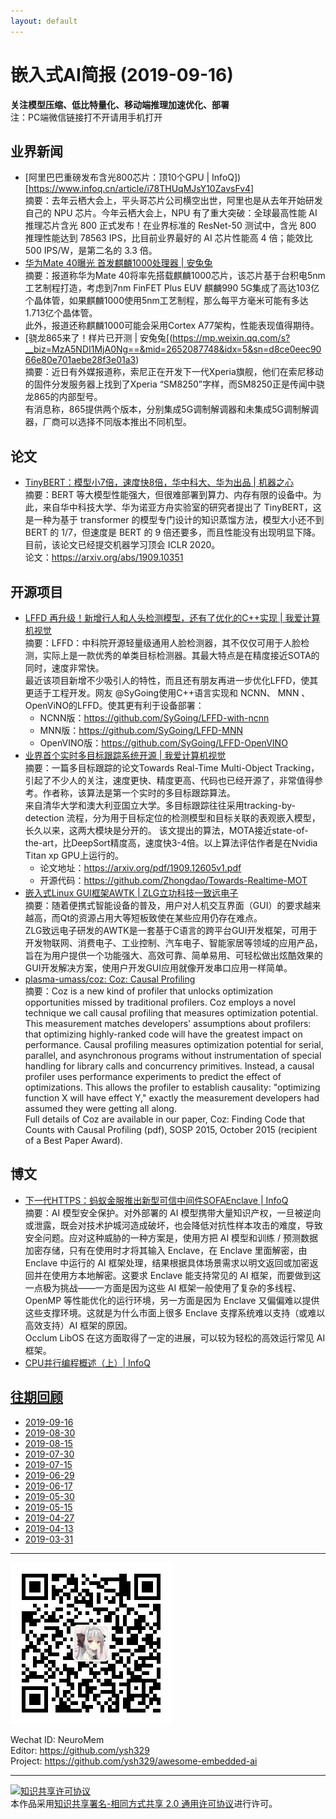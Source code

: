 ```yaml
---
layout: default
---
```


# 嵌入式AI简报 (2019-09-16)

**关注模型压缩、低比特量化、移动端推理加速优化、部署**  
<font>注：PC端微信链接打不开请用手机打开</font>


## 业界新闻  

- [阿里巴巴重磅发布含光800芯片：顶10个GPU | InfoQ])[https://www.infoq.cn/article/i78THUqMJsY10ZavsFv4]  
摘要：去年云栖大会上，平头哥芯片公司横空出世，阿里也是从去年开始研发自己的 NPU 芯片。今年云栖大会上，NPU 有了重大突破：全球最高性能 AI 推理芯片含光 800 正式发布！在业界标准的 ResNet-50 测试中，含光 800 推理性能达到 78563 IPS，比目前业界最好的 AI 芯片性能高 4 倍；能效比 500 IPS/W，是第二名的 3.3 倍。  
- [华为Mate 40曝光 首发麒麟1000处理器 | 安兔兔](https://mp.weixin.qq.com/s?__biz=MzA5NDI1MjA0Ng==&mid=2652087781&idx=2&sn=f4b17ee056b8f91c383e74e4fbd29984)  
摘要：报道称华为Mate 40将率先搭载麒麟1000芯片，该芯片基于台积电5nm工艺制程打造，考虑到7nm FinFET Plus EUV 麒麟990 5G集成了高达103亿个晶体管，如果麒麟1000使用5nm工艺制程，那么每平方毫米可能有多达1.713亿个晶体管。  
此外，报道还称麒麟1000可能会采用Cortex A77架构，性能表现值得期待。  
- [骁龙865来了！样片已开测 | 安兔兔[(https://mp.weixin.qq.com/s?__biz=MzA5NDI1MjA0Ng==&mid=2652087748&idx=5&sn=d8ce0eec9066e80e701aebe28f3e01a3)  
摘要：近日有外媒报道称，索尼正在开发下一代Xperia旗舰，他们在索尼移动的固件分发服务器上找到了Xperia “SM8250”字样，而SM8250正是传闻中骁龙865的内部型号。  
有消息称，865提供两个版本，分别集成5G调制解调器和未集成5G调制解调器，厂商可以选择不同版本推出不同机型。


## 论文

- [TinyBERT：模型小7倍，速度快8倍，华中科大、华为出品 | 机器之心](https://mp.weixin.qq.com/s?__biz=MzA3MzI4MjgzMw==&mid=2650771134&idx=2&sn=012082a897dbf125000e38b73520c51d)  
摘要：BERT 等大模型性能强大，但很难部署到算力、内存有限的设备中。为此，来自华中科技大学、华为诺亚方舟实验室的研究者提出了 TinyBERT，这是一种为基于 transformer 的模型专门设计的知识蒸馏方法，模型大小还不到 BERT 的 1/7，但速度是 BERT 的 9 倍还要多，而且性能没有出现明显下降。目前，该论文已经提交机器学习顶会 ICLR 2020。  
论文：https://arxiv.org/abs/1909.10351

## 开源项目

- [LFFD 再升级！新增行人和人头检测模型，还有了优化的C++实现 | 我爱计算机视觉](https://mp.weixin.qq.com/s?__biz=MzIwMTE1NjQxMQ==&mid=2247488646&idx=1&sn=e1849eda9652121c4255c9d40830240b)  
摘要：LFFD：中科院开源轻量级通用人脸检测器，其不仅仅可用于人脸检测，实际上是一款优秀的单类目标检测器。其最大特点是在精度接近SOTA的同时，速度非常快。  
最近该项目新增不少吸引人的特性，而且还有朋友再进一步优化LFFD，使其更适于工程开发。网友 @SyGoing使用C++语言实现和 NCNN、 MNN 、OpenViNO的LFFD。使其更有利于设备部署：  
  - NCNN版：https://github.com/SyGoing/LFFD-with-ncnn  
  - MNN版：https://github.com/SyGoing/LFFD-MNN  
  - OpenVINO版：https://github.com/SyGoing/LFFD-OpenVINO  
- [业界首个实时多目标跟踪系统开源 | 我爱计算机视觉](https://mp.weixin.qq.com/s?__biz=MzIwMTE1NjQxMQ==&mid=2247488713&idx=1&sn=17e559b030ccfad34d0c9dc3cec6f8be)  
摘要：一篇多目标跟踪的论文Towards Real-Time Multi-Object Tracking，引起了不少人的关注，速度更快、精度更高、代码也已经开源了，非常值得参考。作者称，该算法是第一个实时的多目标跟踪算法。  
来自清华大学和澳大利亚国立大学。多目标跟踪往往采用tracking-by-detection 流程，分为用于目标定位的检测模型和目标关联的表观嵌入模型，长久以来，这两大模块是分开的。
该文提出的算法，MOTA接近state-of-the-art，比DeepSort精度高，速度快3-4倍。以上算法评估作者是在Nvidia Titan xp GPU上运行的。  
  - 论文地址：https://arxiv.org/pdf/1909.12605v1.pdf  
  - 开源代码：https://github.com/Zhongdao/Towards-Realtime-MOT  
- [嵌入式Linux GUI框架AWTK | ZLG立功科技一致远电子](https://mp.weixin.qq.com/s/6JGRrIiC2rQU_WuF7YVjGg)  
摘要：随着便携式智能设备的普及，用户对人机交互界面（GUI）的要求越来越高，而Qt的资源占用大等短板致使在某些应用仍存在难点。  
ZLG致远电子研发的AWTK是一套基于C语言的跨平台GUI开发框架，可用于开发物联网、消费电子、工业控制、汽车电子、智能家居等领域的应用产品，旨在为用户提供一个功能强大、高效可靠、简单易用、可轻松做出炫酷效果的GUI开发解决方案，使用户开发GUI应用就像开发串口应用一样简单。  
- [plasma-umass/coz: Coz: Causal Profiling](https://github.com/plasma-umass/coz)  
摘要：Coz is a new kind of profiler that unlocks optimization opportunities missed by traditional profilers. Coz employs a novel technique we call causal profiling that measures optimization potential. This measurement matches developers' assumptions about profilers: that optimizing highly-ranked code will have the greatest impact on performance. Causal profiling measures optimization potential for serial, parallel, and asynchronous programs without instrumentation of special handling for library calls and concurrency primitives. Instead, a causal profiler uses performance experiments to predict the effect of optimizations. This allows the profiler to establish causality: "optimizing function X will have effect Y," exactly the measurement developers had assumed they were getting all along.  
Full details of Coz are available in our paper, Coz: Finding Code that Counts with Causal Profiling (pdf), SOSP 2015, October 2015 (recipient of a Best Paper Award).


## 博文

- [下一代HTTPS：蚂蚁金服推出新型可信中间件SOFAEnclave | InfoQ](https://www.infoq.cn/article/QxaxY7YXhWSDKcPzJ7a1)  
摘要：AI 模型安全保护。对外部署的 AI 模型携带大量知识产权，一旦被逆向或泄露，既会对技术护城河造成破坏，也会降低对抗性样本攻击的难度，导致安全问题。应对这种威胁的一种方案是，使用方把 AI 模型和训练 / 预测数据加密存储，只有在使用时才将其输入 Enclave，在 Enclave 里面解密，由 Enclave 中运行的 AI 框架处理，结果根据具体场景需求以明文返回或加密返回并在使用方本地解密。这要求 Enclave 能支持常见的 AI 框架，而要做到这一点极为挑战——一方面是因为这些 AI 框架一般使用了复杂的多线程、OpenMP 等性能优化的运行环境，另一方面是因为 Enclave 又偏偏难以提供这些支撑环境。这就是为什么市面上很多 Enclave 支撑系统难以支持（或难以高效支持）AI 框架的原因。  
Occlum LibOS 在这方面取得了一定的进展，可以较为轻松的高效运行常见 AI 框架。
- [CPU并行编程概述（上）| InfoQ](https://www.infoq.cn/article/uMp5KqDG1vWEYbcwES0Q)  


## [往期回顾](https://github.com/ysh329/awesome-embedded-ai)


- [2019-09-16](https://github.com/ysh329/awesome-embedded-ai/blob/master/embedded-ai-report/2019-09-16.md)
- [2019-08-30](https://github.com/ysh329/awesome-embedded-ai/blob/master/embedded-ai-report/2019-08-30.md)
- [2019-08-15](https://github.com/ysh329/awesome-embedded-ai/blob/master/embedded-ai-report/2019-08-15.md)
- [2019-07-30](https://github.com/ysh329/awesome-embedded-ai/blob/master/embedded-ai-report/2019-07-30.md)
- [2019-07-15](https://github.com/ysh329/awesome-embedded-ai/blob/master/embedded-ai-report/2019-07-15.md)
- [2019-06-29](https://github.com/ysh329/awesome-embedded-ai/blob/master/embedded-ai-report/2019-06-29.md)
- [2019-06-17](https://github.com/ysh329/awesome-embedded-ai/blob/master/embedded-ai-report/2019-06-17.md)
- [2019-05-30](https://github.com/ysh329/awesome-embedded-ai/blob/master/embedded-ai-report/2019-05-30.md)  
- [2019-05-15](https://github.com/ysh329/awesome-embedded-ai/blob/master/embedded-ai-report/2019-05-15.md)  
- [2019-04-27](https://github.com/ysh329/awesome-embedded-ai/blob/master/embedded-ai-report/2019-04-27.md)  
- [2019-04-13](https://github.com/ysh329/awesome-embedded-ai/blob/master/embedded-ai-report/2019-04-13.md)  
- [2019-03-31](https://github.com/ysh329/awesome-embedded-ai/blob/master/embedded-ai-report/2019-03-31.md)  

----

![wechat_qrcode](../wechat_qrcode.jpg)

Wechat ID: NeuroMem  
Editor: https://github.com/ysh329  
Project: https://github.com/ysh329/awesome-embedded-ai  

----

<a rel="license" href="http://creativecommons.org/licenses/by-sa/2.0/"><img alt="知识共享许可协议" style="border-width:0" src="https://i.creativecommons.org/l/by-sa/2.0/88x31.png" /></a><br />本作品采用<a rel="license" href="http://creativecommons.org/licenses/by-sa/2.0/">知识共享署名-相同方式共享 2.0 通用许可协议</a>进行许可。
